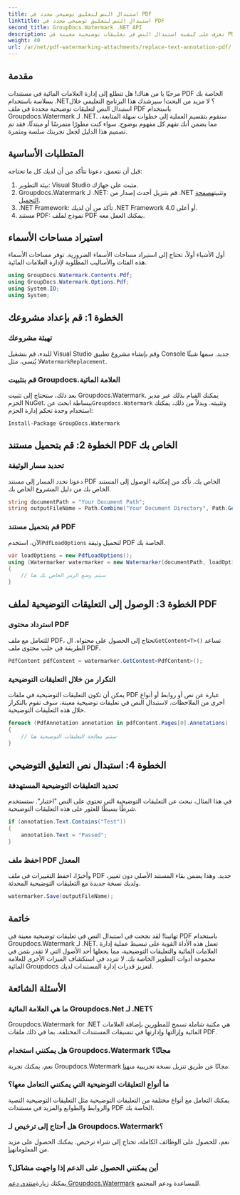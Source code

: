 ```yaml
---
title: استبدال النص لتعليق توضيحي محدد في PDF
linktitle: استبدال النص لتعليق توضيحي محدد في PDF
second_title: GroupDocs.Watermark .NET API
description: تعرف على كيفية استبدال النص في تعليقات توضيحية معينة في PDF باستخدام Groupdocs.Watermark لـ .NET من خلال هذا البرنامج التعليمي الشامل خطوة بخطوة.
weight: 40
url: /ar/net/pdf-watermarking-attachments/replace-text-annotation-pdf/
---
```

## مقدمة
مرحبًا يا من هناك! هل تتطلع إلى إدارة العلامات المائية في مستندات PDF الخاصة بك بسلاسة باستخدام .NET؟ لا مزيد من البحث! سيرشدك هذا البرنامج التعليمي خلال استبدال النص لتعليقات توضيحية محددة في ملف PDF باستخدام Groupdocs.Watermark لـ .NET. سنقوم بتقسيم العملية إلى خطوات سهلة المتابعة، مما يضمن أنك تفهم كل مفهوم بوضوح. سواء كنت مطورًا متمرسًا أو مبتدئًا، فقد تم تصميم هذا الدليل لجعل تجربتك سلسة ومثمرة.
## المتطلبات الأساسية
قبل أن نتعمق، دعونا نتأكد من أن لديك كل ما تحتاجه:
1. بيئة التطوير: Visual Studio مثبت على جهازك.
2.  Groupdocs.Watermark لـ .NET: قم بتنزيل أحدث إصدار من .NET وتثبيته[صفحة التحميل](https://releases.groupdocs.com/Watermark/net/).
3. .NET Framework: تأكد من أن لديك .NET Framework 4.0 أو أعلى.
4. مستند PDF: نموذج لملف PDF يمكنك العمل معه.
## استيراد مساحات الأسماء
أول الأشياء أولاً، تحتاج إلى استيراد مساحات الأسماء الضرورية. توفر مساحات الأسماء هذه الفئات والأساليب المطلوبة لإدارة العلامات المائية.
```csharp
using GroupDocs.Watermark.Contents.Pdf;
using GroupDocs.Watermark.Options.Pdf;
using System.IO;
using System;
```
## الخطوة 1: قم بإعداد مشروعك
### تهيئة مشروعك
للبدء، قم بتشغيل Visual Studio وقم بإنشاء مشروع تطبيق Console جديد. سمها شيئًا لا يُنسى، مثل`WatermarkReplacement`.
### قم بتثبيت Groupdocs.العلامة المائية
 بعد ذلك، ستحتاج إلى تثبيت Groupdocs.Watermark. يمكنك القيام بذلك عبر مدير الحزم NuGet. ببساطة ابحث عن`Groupdocs.Watermark` وتثبيته. وبدلاً من ذلك، يمكنك استخدام وحدة تحكم إدارة الحزم:
```shell
Install-Package GroupDocs.Watermark
```
## الخطوة 2: قم بتحميل مستند PDF الخاص بك
### تحديد مسار الوثيقة
دعونا نحدد المسار إلى مستند PDF الخاص بك. تأكد من إمكانية الوصول إلى المستند الخاص بك من دليل المشروع الخاص بك.
```csharp
string documentPath = "Your Document Path";
string outputFileName = Path.Combine("Your Document Directory", Path.GetFileName(documentPath));
```
### قم بتحميل مستند PDF
 الآن، استخدم`PdfLoadOptions` لتحميل وثيقة PDF الخاصة بك.
```csharp
var loadOptions = new PdfLoadOptions();
using (Watermarker watermarker = new Watermarker(documentPath, loadOptions))
{
    // سيتم وضع الرمز الخاص بك هنا
}
```
## الخطوة 3: الوصول إلى التعليقات التوضيحية لملف PDF
### استرداد محتوى PDF
 للتعامل مع ملف PDF، تحتاج إلى الحصول على محتواه. ال`GetContent<T>()` تساعد الطريقة في جلب محتوى ملف PDF.
```csharp
PdfContent pdfContent = watermarker.GetContent<PdfContent>();
```
### التكرار من خلال التعليقات التوضيحية
يمكن أن تكون التعليقات التوضيحية في ملفات PDF عبارة عن نص أو روابط أو أنواع أخرى من الملاحظات. لاستبدال النص في تعليقات توضيحية معينة، سوف تقوم بالتكرار خلال هذه التعليقات التوضيحية.
```csharp
foreach (PdfAnnotation annotation in pdfContent.Pages[0].Annotations)
{
    // ستتم معالجة التعليقات التوضيحية هنا
}
```
## الخطوة 4: استبدال نص التعليق التوضيحي
### تحديد التعليقات التوضيحية المستهدفة
في هذا المثال، نبحث عن التعليقات التوضيحية التي تحتوي على النص "اختبار". ستستخدم شرطًا بسيطًا للعثور على هذه التعليقات التوضيحية.
```csharp
if (annotation.Text.Contains("Test"))
{
    annotation.Text = "Passed";
}
```
### احفظ ملف PDF المعدل
وأخيرًا، احفظ التغييرات في ملف PDF جديد. وهذا يضمن بقاء المستند الأصلي دون تغيير، ولديك نسخة جديدة مع التعليقات التوضيحية المحدثة.
```csharp
watermarker.Save(outputFileName);
```

## خاتمة
تهانينا! لقد نجحت في استبدال النص في تعليقات توضيحية معينة في PDF باستخدام Groupdocs.Watermark لـ .NET. تعمل هذه الأداة القوية على تبسيط عملية إدارة العلامات المائية والتعليقات التوضيحية، مما يجعلها أحد الأصول التي لا تقدر بثمن في مجموعة أدوات التطوير الخاصة بك. لا تتردد في استكشاف الميزات الأخرى للعلامة المائية Groupdocs لتعزيز قدرات إدارة المستندات لديك.
## الأسئلة الشائعة
### ما هي العلامة المائية Groupdocs.Net لـ .NET؟
Groupdocs.Watermark for .NET هي مكتبة شاملة تسمح للمطورين بإضافة العلامات المائية وإزالتها وإدارتها في تنسيقات المستندات المختلفة، بما في ذلك ملفات PDF.
### هل يمكنني استخدام Groupdocs.Watermark مجانًا؟
 نعم، يمكنك تجربة Groupdocs.Watermark مجانًا عن طريق تنزيل نسخة تجريبية من[هنا](https://releases.groupdocs.com/).
### ما أنواع التعليقات التوضيحية التي يمكنني التعامل معها؟
يمكنك التعامل مع أنواع مختلفة من التعليقات التوضيحية مثل التعليقات التوضيحية النصية والروابط والطوابع والمزيد في مستندات PDF الخاصة بك.
### هل أحتاج إلى ترخيص لـ Groupdocs.Watermark؟
 نعم، للحصول على الوظائف الكاملة، تحتاج إلى شراء ترخيص. يمكنك الحصول على مزيد من المعلومات[هنا](https://purchase.groupdocs.com/buy).
### أين يمكنني الحصول على الدعم إذا واجهت مشاكل؟
 يمكنك زيارة[منتدى دعم Groupdocs.Watermark](https://forum.groupdocs.com/c/watermark/19) للمساعدة ودعم المجتمع.